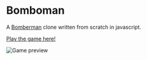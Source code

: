 # Bomboman
A [Bomberman](https://en.wikipedia.org/wiki/Bomberman) clone written from scratch in javascript.

[Play the game here!](https://notendur.hi.is/~athg17/tolvuleikjaforritun/bomboman/week3/)

![Game preview](https://fat.gfycat.com/FlamboyantPointlessGoldeneye.gif)


